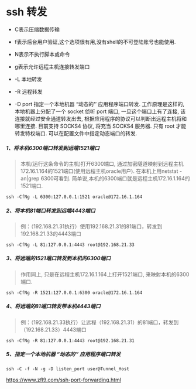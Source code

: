 # ssh 转发

* C表示压缩数据传输
* f表示后台用户验证,这个选项很有用,没有shell的不可登陆账号也能使用.
* N表示不执行脚本或命令
* g表示允许远程主机连接转发端口

* -L 本地转发
* -R 远程转发

* -D port
  指定一个本地机器 “动态的'’ 应用程序端口转发. 工作原理是这样的, 本地机器上分配了一个 socket 侦听 port 端口, 一旦这个端口上有了连接, 该连接就经过安全通道转发出去, 根据应用程序的协议可以判断出远程主机将和哪里连接. 目前支持 SOCKS4 协议, 将充当 SOCKS4 服务器. 只有 root 才能转发特权端口. 可以在配置文件中指定动态端口的转发.

##### 1、将本机6300端口转发到远端1521端口

> 本机(运行这条命令的主机)打开6300端口, 通过加密隧道映射到远程主机172.16.1.164的1521端口(使用远程主机oracle用户). 在本机上用netstat -an|grep 6300可看到. 简单说,本机的6300端口就是远程主机172.16.1.164的1521端口. 

```
ssh -CfNg -L 6300:127.0.0.1:1521 oracle@172.16.1.164
```

##### 2、将本机81端口转发到远端4443端口

> 例：（192.168.21.31执行）使用192.168.21.31的81端口，转发到192.168.21.33的4443端口

```
ssh -CfNg -L 81:127.0.0.1:4443 root@192.168.21.33
```

##### 3、将远端的1521端口转发到本机的6300端口

> 作用同上, 只是在远程主机172.16.1.164上打开1521端口, 来映射本机的6300端口.

```
ssh -CfNg -R 1521:127.0.0.1:6300 oracle@172.16.1.164
```

##### 4、将远端的81端口转发带本机4443端口

> 例：（192.168.21.33执行）让远程（192.168.21.31）的81端口，转发到（192.168.21.33）4443端口

```
ssh -CfNg -R 81:127.0.0.1:4443 root@192.168.21.31
```

##### 5、指定一个本地机器 “动态的'’ 应用程序端口转发

```
ssh -C -f -N -g -D listen_port user@Tunnel_Host
```

https://www.zfl9.com/ssh-port-forwarding.html








